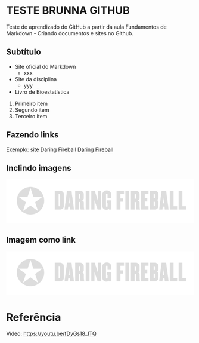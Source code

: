 # TESTE BRUNNA GITHUB
Teste de aprendizado do GitHub a partir da aula Fundamentos de Markdown - Criando documentos e sites no Github.
## Subtítulo

* Site oficial do Markdown
  * xxx
* Site da disciplina
  * yyy
* Livro de Bioestatística

1. Primeiro item
2. Segundo item
3. Terceiro item

## Fazendo links
Exemplo: site Daring Fireball
[Daring Fireball](https://daringfireball.net)

## Inclindo imagens
![texto alt](daringfireball.png)

## Imagem como link
[![texto alt](daringfireball.png)](https://daringfireball.net)

# Referência
Vídeo: https://youtu.be/fDyGs18_ITQ
